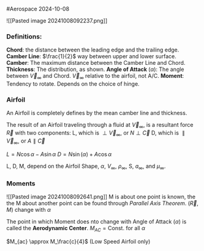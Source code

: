 #Aerospace 2024-10-08

![[Pasted image 20241008092237.png]]
### Definitions:
**Chord**: the distance between the leading edge and the trailing edge.
**Camber Line**: $\frac{1}{2}$ way between upper and lower surface.
**Camber**: The maximum distance between the Camber Line and Chord.
**Thickness**: The distribution, as shown.
**Angle of Attack** ($\alpha$): The angle between $\overrightarrow V_{\infty}$ and Chord. $\overrightarrow V_{\infty}$ relative to the airfoil, not A/C.
**Moment**: Tendency to rotate. Depends on the choice of hinge.

### Airfoil
An Airfoil is completely defines by the mean camber line and thickness.

The result of an Airfoil traveling through a fluid at $\overrightarrow V_{\infty}$, is a resultant force $\overrightarrow R$ with two components:
L, which is $\perp \overrightarrow V_{\infty}$, or $N\perp \overrightarrow C$
D, which is $\parallel \overrightarrow V_{\infty}$, or  $A\parallel \overrightarrow C$

$L = N\cos{\alpha} - A\sin{\alpha}$
$D = N\sin(\alpha) + A\cos{\alpha}$

L, D, M, depend on the Airfoil Shape, $\alpha$, $V_{\infty}$, $\rho_{\infty}$, S, $a_{\infty}$, and $\mu_{\infty}$.
### Moments
![[Pasted image 20241008092641.png]]
M is about one point is known, the the M about another point can be found through *Parallel Axis Theorem*.
($\overrightarrow R, M$) change with $\alpha$

The point in which Moment does nto change with Angle of Attack ($\alpha$) is called the **Aerodynamic Center**.
$M_{AC} = \text{Const.}$ for all $\alpha$

$M_{ac} \approx M_\frac{c}{4}$ (Low Speed Airfoil only)
